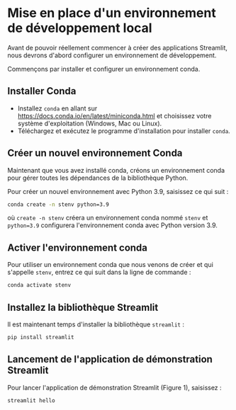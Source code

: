 # Mise en place d'un environnement de développement local

Avant de pouvoir réellement commencer à créer des applications Streamlit, nous devrons d'abord configurer un environnement de développement.

Commençons par installer et configurer un environnement conda.

## **Installer Conda**
- Installez `conda` en allant sur https://docs.conda.io/en/latest/miniconda.html et choisissez votre système d'exploitation (Windows, Mac ou Linux).
- Téléchargez et exécutez le programme d'installation pour installer `conda`.

## **Créer un nouvel environnement Conda**
Maintenant que vous avez installé conda, créons un environnement conda pour gérer toutes les dépendances de la bibliothèque Python.

Pour créer un nouvel environnement avec Python 3.9, saisissez ce qui suit :
```bash
conda create -n stenv python=3.9
```

où `create -n stenv` créera un environnement conda nommé `stenv` et `python=3.9` configurera l'environnement conda avec Python version 3.9.

## **Activer l'environnement conda**

Pour utiliser un environnement conda que nous venons de créer et qui s'appelle `stenv`, entrez ce qui suit dans la ligne de commande :

```bash
conda activate stenv
```

## **Installez la bibliothèque Streamlit**

Il est maintenant temps d'installer la bibliothèque `streamlit` :
```bash
pip install streamlit
```

## **Lancement de l'application de démonstration Streamlit**
Pour lancer l'application de démonstration Streamlit (Figure 1), saisissez :
```bash
streamlit hello
```